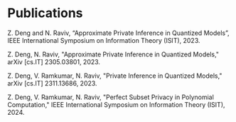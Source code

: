 # Publications
Z. Deng and N. Raviv, “Approximate Private Inference in Quantized Models”,  IEEE International Symposium on Information Theory (ISIT), 2023.

Z. Deng, N. Raviv, "Approximate Private Inference in Quantized Models," arXiv [cs.IT] 2305.03801, 2023.

Z. Deng, V. Ramkumar, N. Raviv, "Private Inference in Quantized Models," arXiv [cs.IT] 2311.13686, 2023.

Z. Deng, V. Ramkumar, N. Raviv, "Perfect Subset Privacy in Polynomial Computation," IEEE International Symposium on Information Theory (ISIT), 2024.
